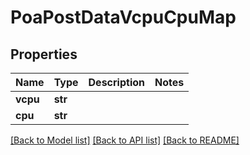 # PoaPostDataVcpuCpuMap

## Properties
Name | Type | Description | Notes
------------ | ------------- | ------------- | -------------
**vcpu** | **str** |  | 
**cpu** | **str** |  | 

[[Back to Model list]](../README.md#documentation-for-models) [[Back to API list]](../README.md#documentation-for-api-endpoints) [[Back to README]](../README.md)

